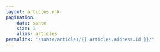```yaml
---
layout: articles.njk
pagination:
    data: sante
    size: 1
    alias: articles
permalink: "/sante/articles/{{ articles.address.id }}/"
---
```

